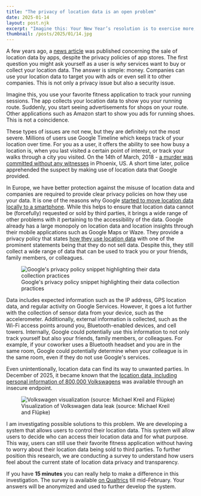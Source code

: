 ```yaml
---
title: "The privacy of location data is an open problem"
date: 2025-01-14
layout: post.njk
excerpt: "Imagine this: Your New Year’s resolution is to exercise more, so you start running. Suddenly, ads for running shoes pop up on your phone. Convenient? Sure. But it makes you wonder: Why are you seeing this?"
thumbnail: /posts/2025/01/14.jpg
---
```

A few years ago, a [news article](https://9to5mac.com/2022/02/28/apps-sell-your-location-data/) was published concerning the sale of location data by apps, despite the privacy policies of app stores. The first question you might ask yourself as a user is *why* services want to buy or collect your location data. The answer is simple: money. Companies can use your location data to target you with ads or even sell it to other companies. This is not only a privacy issue but also a security issue.

Imagine this, you use your favorite fitness application to track your running sessions. The app collects your location data to show you your running route. Suddenly, you start seeing advertisements for shops on your route. Other applications such as Amazon start to show you ads for running shoes. This is not a coincidence.

These types of issues are not new, but they are definitely not the most severe. Millions of users use Google Timeline which keeps track of your location over time. For you as a user, it offers the ability to see how busy a location is, when you last visited a certain point of interest, or track your walks through a city you visited. On the 14th of March, 2018 - [a murder was committed without any witnesses](https://www.nytimes.com/interactive/2019/04/13/us/google-location-tracking-police.html) in Phoenix, US. A short time later, police apprehended the suspect by making use of location data that Google provided.

In Europe, we have better protection against the misuse of location data and companies are required to provide clear privacy policies on how they use your data. It is one of the reasons why Google [started to move location data locally to a smartphone](https://www.oitc.ca/alerts/google-maps-timeline-data-to-be-stored-locally-on-your-device-for-privacy/). While this helps to ensure that location data cannot be (forcefully) requested or sold by third parties, it brings a wide range of other problems with it pertaining to the accessibility of the data. Google already has a large monopoly on location data and location insights through their mobile applications such as Google Maps or Waze. They provide a privacy policy that states [how they use location data](https://policies.google.com/privacy?hl=en-US#europeanrequirements) with one of the prominent statements being that they do not sell data. Despite this, they still collect a wide range of data that can be used to track you or your friends, family members, or colleagues.

<figure class="article">
<img src="https://i.mvdw-software.com/chrome_lMtDXl6dR9.png" alt="Google's privacy policy snippet highlighting their data collection practices">
<figcaption>Google's privacy policy snippet highlighting their data collection practices</figcaption>
</figure>

Data includes expected information such as the IP address, GPS location data, and regular activity on Google Services. However, it goes a lot further with the collection of sensor data from your device, such as the accelerometer. Additionally, external information is collected, such as the Wi-Fi access points around you, Bluetooth-enabled devices, and cell towers. Internally, Google could potentially use this information to not only track yourself but also your friends, family members, or colleagues. For example, if your coworker uses a Bluetooth headset and you are in the same room, Google could potentially determine when your colleague is in the same room, even if they do not use Google's services.

Even unintentionally, location data can find its way to unwanted parties. In December of 2025, it became known that the [location data, including personal information of 800,000 Volkswagens](https://www.theverge.com/2024/12/30/24332181/volkswagen-data-leak-exposed-location-evs) was available through an insecure endpoint.

<figure class="article">
<img src="../volkswagen.webp" alt="Volkswagen visualization (source: Michael Kreil and Flüpke)">
<figcaption>Visualization of Volkswagen data leak (source: Michael Kreil and Flüpke)</figcaption>
</figure>

I am investigating possible solutions to this problem. We are developing a system that allows users to control their location data. This system will allow users to decide who can access their location data and for what purpose. This way, users can still use their favorite fitness application without having to worry about their location data being sold to third parties. To further position this research, we are conducting a survey to understand how users feel about the current state of location data privacy and transparency.

If you have **15 minutes** you can really help to make a difference in this investigation. The survey is available [on Qualtrics](https://vub.fra1.qualtrics.com/jfe/form/SV_0TUPKzDuCnrje9U) till mid-February. Your answers will be anonymized and used to further develop the system.
